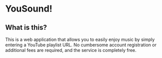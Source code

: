 # YouSound!
## What is this?
This is a web application that allows you to easily enjoy music by simply entering a YouTube playlist URL. No cumbersome account registration or additional fees are required, and the service is completely free.

